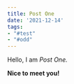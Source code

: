 ```yaml
---
title: Post One
date: '2021-12-14'
tags: 
- "#test"
- "#odd"
---
```


Hello, I am _Post One._

**Nice to meet you!**
